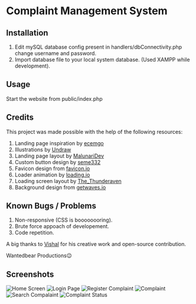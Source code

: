 # Complaint Management System

## Installation

1. Edit mySQL database config present in handlers/dbConnectivity.php change username and password.
2. Import database file to your local system database. (Used XAMPP while development).


## Usage

Start the website from public/index.php

## Credits

This project was made possible with the help of the following resources:

1. Landing page inspiration by [ecemgo](https://codepen.io/ecemgo/pen/KKbvGvg)
2. Illustrations by [Undraw](https://undraw.co/search)
3. Landing page layout by [MalunariDev](https://codepen.io/MalunariDev/pen/YzOWeve)
4. Custom button design by [seme332](https://codepen.io/seme332/pen/reJOwo)
5. Favicon design from [favicon.io](https://favicon.io/emoji-favicons/)
6. Loader animation by [loading.io](https://loading.io/)
7. Loading screen layout by [The_Thunderaven](https://codepen.io/The_Thunderaven/pen/rNeWemK)
8. Background design from [getwaves.io](https://getwaves.io/)

## Known Bugs / Problems
1. Non-responsive (CSS is boooooooring).
2. Brute force appoach of developement.
3. Code repetition.

A big thanks to [Vishal](https://github.com/vishalparmar3542) for his creative work and open-source contribution.

Wantedbear Productions😉

## Screenshots

![Home Screen](https://github.com/wantedbear007/Complaint-Management-PHP/blob/main/Screenshots/home.png)
![Login Page](https://github.com/wantedbear007/Complaint-Management-PHP/blob/main/Screenshots/login.png)
![Register Complaint](https://github.com/wantedbear007/Complaint-Management-PHP/blob/main/Screenshots/register.png)
![Complaint](https://github.com/wantedbear007/Complaint-Management-PHP/blob/main/Screenshots/adminHome.png)
![Search Compalaint](https://github.com/wantedbear007/Complaint-Management-PHP/blob/main/Screenshots/search.png)
![Complaint Status](https://github.com/wantedbear007/Complaint-Management-PHP/blob/main/Screenshots/status.png)



